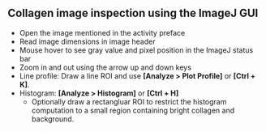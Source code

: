 ## Collagen image inspection using the ImageJ GUI

- Open the image mentioned in the activity preface
- Read image dimensions in image header
- Mouse hover to see gray value and pixel position in the ImageJ status bar
- Zoom in and out using the arrow up and down keys
- Line profile: Draw a line ROI and use **[Analyze > Plot Profile]** or **[Ctrl + K]**.
- Histogram: **[Analyze > Histogram]** or **[Ctrl + H]**
  - Optionally draw a rectangluar ROI to restrict the histogram computation to a small region containing bright collagen and background.
